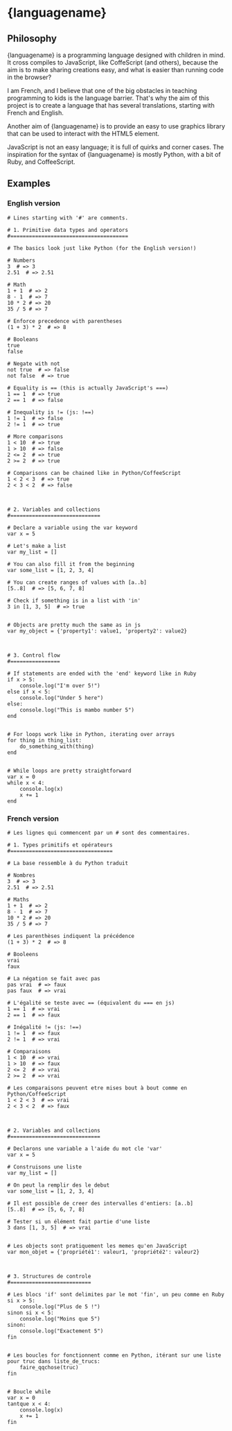 {languagename}
==============

Philosophy
----------

{languagename} is a programming language designed with children in mind.
It cross compiles to JavaScript, like CoffeScript (and others), because the aim
is to make sharing creations easy, and what is easier than running code in
the browser?

I am French, and I believe that one of the big obstacles in teaching
programming to kids is the language barrier. That's why the aim of this
project is to create a language that has several translations, starting with
French and English.

Another aim of {languagename} is to provide an easy to use graphics library
that can be used to interact with the HTML5 <canvas> element.

JavaScript is not an easy language; it is full of quirks and corner cases.
The inspiration for the syntax of {languagename} is mostly Python, with a bit
of Ruby, and CoffeeScript.


Examples
--------

### English version

    # Lines starting with '#' are comments.

    # 1. Primitive data types and operators
    #======================================

    # The basics look just like Python (for the English version!)

    # Numbers
    3  # => 3
    2.51  # => 2.51

    # Math
    1 + 1  # => 2
    8 - 1  # => 7
    10 * 2 # => 20
    35 / 5 # => 7

    # Enforce precedence with parentheses
    (1 + 3) * 2  # => 8

    # Booleans
    true
    false

    # Negate with not
    not true  # => false
    not false  # => true

    # Equality is == (this is actually JavaScript's ===)
    1 == 1  # => true
    2 == 1  # => false

    # Inequality is != (js: !==)
    1 != 1  # => false
    2 != 1  # => true

    # More comparisons
    1 < 10  # => true
    1 > 10  # => false
    2 <= 2  # => true
    2 >= 2  # => true

    # Comparisons can be chained like in Python/CoffeeScript
    1 < 2 < 3  # => true
    2 < 3 < 2  # => false



    # 2. Variables and collections
    #=============================

    # Declare a variable using the var keyword
    var x = 5

    # Let's make a list
    var my_list = []

    # You can also fill it from the beginning
    var some_list = [1, 2, 3, 4]

    # You can create ranges of values with [a..b]
    [5..8]  # => [5, 6, 7, 8]

    # Check if something is in a list with 'in'
    3 in [1, 3, 5]  # => true


    # Objects are pretty much the same as in js
    var my_object = {'property1': value1, 'property2': value2}



    # 3. Control flow
    #================

    # If statements are ended with the 'end' keyword like in Ruby
    if x > 5:
        console.log("I'm over 5!")
    else if x < 5:
        console.log("Under 5 here")
    else:
        console.log("This is mambo number 5")
    end


    # For loops work like in Python, iterating over arrays
    for thing in thing_list:
        do_something_with(thing)
    end


    # While loops are pretty straightforward
    var x = 0
    while x < 4:
        console.log(x)
        x += 1
    end



### French version

    # Les lignes qui commencent par un # sont des commentaires.

    # 1. Types primitifs et opérateurs
    #=================================

    # La base ressemble à du Python traduit

    # Nombres
    3  # => 3
    2.51  # => 2.51

    # Maths
    1 + 1  # => 2
    8 - 1  # => 7
    10 * 2 # => 20
    35 / 5 # => 7

    # Les parenthèses indiquent la précédence
    (1 + 3) * 2  # => 8

    # Booleens
    vrai
    faux

    # La négation se fait avec pas
    pas vrai  # => faux
    pas faux  # => vrai

    # L'égalité se teste avec == (équivalent du === en js)
    1 == 1  # => vrai
    2 == 1  # => faux

    # Inégalité != (js: !==)
    1 != 1  # => faux
    2 != 1  # => vrai

    # Comparaisons
    1 < 10  # => vrai
    1 > 10  # => faux
    2 <= 2  # => vrai
    2 >= 2  # => vrai

    # Les comparaisons peuvent etre mises bout à bout comme en Python/CoffeeScript
    1 < 2 < 3  # => vrai
    2 < 3 < 2  # => faux



    # 2. Variables and collections
    #=============================

    # Declarons une variable a l'aide du mot cle 'var'
    var x = 5

    # Construisons une liste
    var my_list = []

    # On peut la remplir des le debut
    var some_list = [1, 2, 3, 4]

    # Il est possible de creer des intervalles d'entiers: [a..b]
    [5..8]  # => [5, 6, 7, 8]

    # Tester si un élément fait partie d'une liste
    3 dans [1, 3, 5]  # => vrai


    # Les objects sont pratiquement les memes qu'en JavaScript
    var mon_objet = {'propriété1': valeur1, 'propriété2': valeur2}



    # 3. Structures de controle
    #==========================

    # Les blocs 'if' sont delimites par le mot 'fin', un peu comme en Ruby
    si x > 5:
        console.log("Plus de 5 !")
    sinon si x < 5:
        console.log("Moins que 5")
    sinon:
        console.log("Exactement 5")
    fin


    # Les boucles for fonctionnent comme en Python, itérant sur une liste
    pour truc dans liste_de_trucs:
        faire_qqchose(truc)
    fin


    # Boucle while
    var x = 0
    tantque x < 4:
        console.log(x)
        x += 1
    fin
